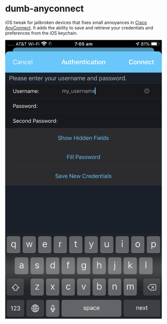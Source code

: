 # dumb-anyconnect

iOS tweak for jailbroken devices that fixes small annoyances in [Cisco AnyConnect](https://apps.apple.com/us/app/cisco-anyconnect/id1135064690). It adds the ability to save and retrieve your credentials and preferences from the iOS keychain.

![Screenshot](resources/screenshot.jpg)

